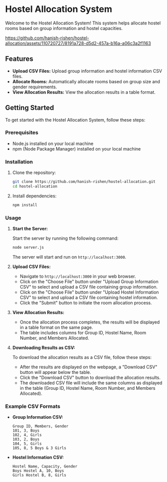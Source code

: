 # Hostel Allocation System

Welcome to the Hostel Allocation System! This system helps allocate hostel rooms based on group information and hostel capacities.

https://github.com/hanish-rishen/hostel-allocation/assets/110720727/8191a728-d5d2-457a-b16a-a06c3a2f1163

## Features

- **Upload CSV Files:** Upload group information and hostel information CSV files.
- **Allocate Rooms:** Automatically allocate rooms based on group size and gender requirements.
- **View Allocation Results:** View the allocation results in a table format.

## Getting Started

To get started with the Hostel Allocation System, follow these steps:

### Prerequisites

- Node.js installed on your local machine
- npm (Node Package Manager) installed on your local machine

### Installation

1. Clone the repository:

   ```bash
   git clone https://github.com/hanish-rishen/hostel-allocation.git
   cd hostel-allocation
   ```

2. Install dependencies:

   ```bash
   npm install
   ```

### Usage

1. **Start the Server:**

   Start the server by running the following command:

   ```bash
   node server.js
   ```

   The server will start and run on `http://localhost:3000`.

2. **Upload CSV Files:**

   - Navigate to `http://localhost:3000` in your web browser.
   - Click on the "Choose File" button under "Upload Group Information CSV" to select and upload a CSV file containing group information.
   - Click on the "Choose File" button under "Upload Hostel Information CSV" to select and upload a CSV file containing hostel information.
   - Click the "Submit" button to initiate the room allocation process.

3. **View Allocation Results:**

   - Once the allocation process completes, the results will be displayed in a table format on the same page.
   - The table includes columns for Group ID, Hostel Name, Room Number, and Members Allocated.

4. **Downloading Results as CSV:**

   To download the allocation results as a CSV file, follow these steps:
   - After the results are displayed on the webpage, a "Download CSV" button will appear below the table.
   - Click the "Download CSV" button to download the allocation results.
   - The downloaded CSV file will include the same columns as displayed in the table (Group ID, Hostel Name, Room Number, and Members Allocated).

  



### Example CSV Formats

- **Group Information CSV:**

  ```
  Group ID, Members, Gender
  101, 3, Boys
  102, 4, Girls
  103, 2, Boys
  104, 5, Girls
  105, 8, 5 Boys & 3 Girls
  ```

- **Hostel Information CSV:**

  ```
  Hostel Name, Capacity, Gender
  Boys Hostel A, 10, Boys
  Girls Hostel B, 8, Girls
  ```
